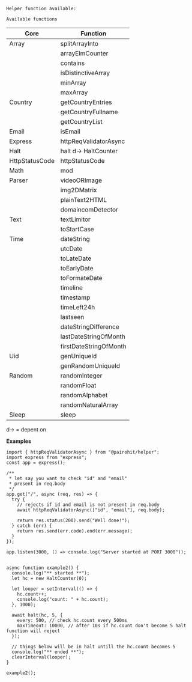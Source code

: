 `Helper function available:`

`Available functions`

| Core           | Function               |
| -------------- | ---------------------- |
| Array          | splitArrayInto         |
|                | arrayElmCounter        |
|                | contains               |
|                | isDistinctiveArray     |
|                | minArray               |
|                | maxArray               |
| Country        | getCountryEntries      |
|                | getCountryFullname     |
|                | getCountryList         |
| Email          | isEmail                |
| Express        | httpReqValidatorAsync  |
| Halt           | halt d-> HaltCounter   |
| HttpStatusCode | httpStatusCode         |
| Math           | mod                    |
| Parser         | videoORImage           |
|                | img2DMatrix            |
|                | plainText2HTML         |
|                | domaincomDetector      |
| Text           | textLimitor            |
|                | toStartCase            |
| Time           | dateString             |
|                | utcDate                |
|                | toLateDate             |
|                | toEarlyDate            |
|                | toFormateDate          |
|                | timeline               |
|                | timestamp              |
|                | timeLeft24h            |
|                | lastseen               |
|                | dateStringDifference   |
|                | lastDateStringOfMonth  |
|                | firstDateStringOfMonth |
| Uid            | genUniqueId            |
|                | genRandomUniqueId      |
| Random         | randomInteger          |
|                | randomFloat            |
|                | randomAlphabet         |
|                | randomNaturalArray     |
| Sleep          | sleep                  |

d-> = depent on

**Examples**

```
import { httpReqValidatorAsync } from "@pairohit/helper";
import express from "express";
const app = express();

/**
 * let say you want to check "id" and "email"
 * present in req.body
 */
app.get("/", async (req, res) => {
  try {
    // rejects if id and email is not present in req.body
    await httpReqValidatorAsync(["id", "email"], req.body);

    return res.status(200).send("Well done!");
  } catch (err) {
    return res.send(err.code).end(err.message);
  }
});

app.listen(3000, () => console.log("Server started at PORT 3000"));

```

```

async function example2() {
  console.log("** started **");
  let hc = new HaltCounter(0);

  let looper = setInterval(() => {
    hc.count++;
    console.log("count: " + hc.count);
  }, 1000);

  await halt(hc, 5, {
    every: 500, // check hc.count every 500ms
    maxTimeout: 10000, // after 10s if hc.count don't become 5 halt function will reject
  });

  // things below will be in halt untill the hc.count becomes 5
  console.log("** ended **");
  clearInterval(looper);
}

example2();

```
